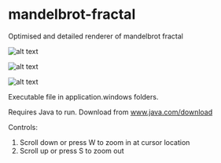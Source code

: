 # mandelbrot-fractal
 Optimised and detailed renderer of mandelbrot fractal
 
 ![alt text](https://i.ibb.co/qR2T66w/mandelbrot-1.png)
 
 ![alt text](https://i.ibb.co/YcdkfYj/mandelbrot-2.png)
 
 ![alt text](https://i.ibb.co/Ht8HCN0/mandelbrot-3.png)
 
 Executable file in application.windows folders.
 
 Requires Java to run. Download from www.java.com/download
 
 Controls:
 1) Scroll down or press W to zoom in at cursor location
 2) Scroll up or press S to zoom out
